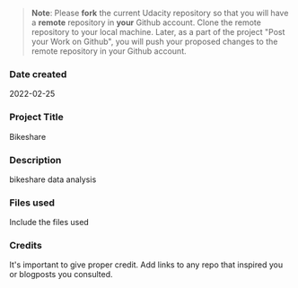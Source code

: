 >**Note**: Please **fork** the current Udacity repository so that you will have a **remote** repository in **your** Github account. Clone the remote repository to your local machine. Later, as a part of the project "Post your Work on Github", you will push your proposed changes to the remote repository in your Github account.

### Date created
2022-02-25

### Project Title
Bikeshare

### Description
bikeshare data analysis

### Files used
Include the files used

### Credits
It's important to give proper credit. Add links to any repo that inspired you or blogposts you consulted.

